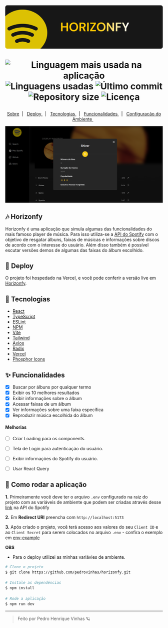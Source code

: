 <h1 align='center'>
    <img src="./.github/thumbnail.png"/>

   <p align="center">
      <img alt="Linguagem mais usada na aplicação" src="https://img.shields.io/github/languages/top/Pedrovinhas/horizonfy?color=171717&labelColor=FFE000">
      <img alt="Linguagens usadas" src="https://img.shields.io/github/languages/count/Pedrovinhas/horizonfy?color=171717&labelColor=FFE000">
      <img alt="Último commit" src="https://img.shields.io/github/last-commit/Pedrovinhas/horizonfy?color=171717&labelColor=FFE000">
      <img alt="Repository size" src="https://img.shields.io/github/repo-size/pedrovinhas/horizonfy?color=171717&labelColor=FFE000">
      <img alt="Licença" src="https://shields.io/badge/license-MIT-ff7f00&?&style=flat?&color=171717&labelColor=FFE000">
  </p>  
</h1>


  <p align="center">
  <a href="#-Horizonfy"> Sobre</a>&nbsp;&nbsp;|&nbsp;&nbsp;
  <a href="#-Deploy"> Deploy </a>&nbsp;&nbsp;|&nbsp;&nbsp;
  <a href="#-Tecnologias"> Tecnologias </a>&nbsp;&nbsp;|&nbsp;&nbsp;
  <a href="#-Funcionalidades"> Funcionalidades  </a>&nbsp;&nbsp;|&nbsp;&nbsp;
  <a href="#-Configuração-do-ambiente">  Configuração do Ambiente  </a>&nbsp;&nbsp;
</p>


<div align='center'>
  <img src="./.github/preview.png"/>
</div>


## 🎶 Horizonfy
Horizonfy é uma aplicação que simula algumas das funcionalidades do mais famoso player de música. Para isso utiliza-se a [API do Spotify](https://developer.spotify.com/documentation/web-api) com o objetivo de resgatar álbuns, faixas de músicas e informações sobre discos de acordo com o interesse do usuário. Além disso também é possível escutar versões demos de algumas das faixas do álbum escolhido.

## 🎉 Deploy
O projeto foi hospedado na Vercel, e você pode conferir a versão live em [Horizonfy](https://horizonfy.vercel.app/).
## 🧪 Tecnologias
- [React](https://react.dev/)
- [TypeScript](https://www.typescriptlang.org/docs/)
- [ESLint](https://eslint.org/docs/latest/)
- [NPM](https://www.npmjs.com/)
- [Vite](https://vitejs.dev/guide/)
- [Tailwind](https://tailwindcss.com/docs/guides/nextjs)
- [Axios](https://axios-http.com/)
- [Radix](https://developer.mozilla.org/pt-BR/docs/Web/CSS)
- [Vercel](https://developer.mozilla.org/pt-BR/docs/Web/CSS)
- [Phosphor Icons](https://phosphoricons.com/)

## ✨ Funcionalidades
- [X] Buscar por álbuns por qualquer termo
- [X] Exibir os 10 melhores resultados
- [X] Exibir informações sobre o álbum
- [X] Acessar faixas de um álbum
- [X] Ver informações sobre uma faixa específica
- [X] Reproduzir música escolhida do álbum

#### Melhorias
- [ ] Criar Loading para os components.
- [ ] Tela de Login para autenticação do usuário.
- [ ] Exibir informações do Spotify do usuário.
- [ ] Usar React Query



## 🔧 Como rodar a aplicação

**1.** Primeiramente você deve ter o arquivo `.env` configurado na raiz do projeto com as variáveis de ambiente que podem ser criadas através desse [link](https://developer.spotify.com/dashboard/create)
na API do Spotify

**2.** Em **Redirect URI** preencha com `http://localhost:5173`

**3.** Após criado o projeto, você terá acesso aos valores do seu `Client ID` e ao `Client Secret` para serem colocados no arquivo `.env` - confira o exemplo em [env-example](/.env.example)


**OBS**
- Para o deploy utilizei as minhas variávies de ambiente.

```bash
# Clone o projeto
$ git clone https://github.com/pedrovinhas/horizonfy.git

# Instale as dependências
$ npm install

# Rode a aplicação
$ npm run dev

```

---
<blockquote> Feito por Pedro Henrique Vinhas 🪐 </blockquote>

